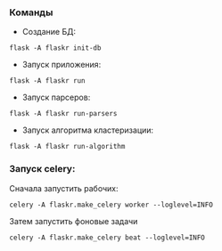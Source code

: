### Команды
- Создание БД:
```shell
flask -A flaskr init-db
```
- Запуск приложения:
```shell
flask -A flaskr run
```
- Запуск парсеров:
```shell
flask -A flaskr run-parsers
```
- Запуск алгоритма кластеризации:
```shell
flask -A flaskr run-algorithm
```

### Запуск celery:
Сначала запустить рабочих:
```shell
celery -A flaskr.make_celery worker --loglevel=INFO
```
Затем запустить фоновые задачи
```shell
celery -A flaskr.make_celery beat --loglevel=INFO
```

